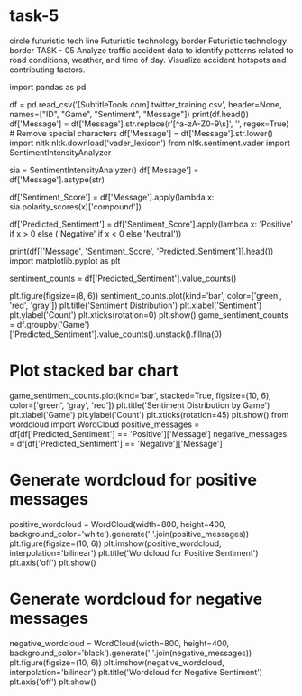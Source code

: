 # task-5
 circle futuristic tech line Futuristic technology border Futuristic technology border TASK - 05  Analyze traffic accident data to identify patterns related  to road conditions, weather, and time of day. Visualize accident hotspots and contributing factors.


 import pandas as pd


df = pd.read_csv('[SubtitleTools.com] twitter_training.csv', header=None, names=["ID", "Game", "Sentiment", "Message"])
print(df.head())
df['Message'] = df['Message'].str.replace(r'[^a-zA-Z0-9\s]', '', regex=True)  # Remove special characters
df['Message'] = df['Message'].str.lower() 
import nltk
nltk.download('vader_lexicon')
from nltk.sentiment.vader import SentimentIntensityAnalyzer


sia = SentimentIntensityAnalyzer()
df['Message'] = df['Message'].astype(str)

df['Sentiment_Score'] = df['Message'].apply(lambda x: sia.polarity_scores(x)['compound'])

df['Predicted_Sentiment'] = df['Sentiment_Score'].apply(lambda x: 'Positive' if x > 0 else ('Negative' if x < 0 else 'Neutral'))


print(df[['Message', 'Sentiment_Score', 'Predicted_Sentiment']].head())
import matplotlib.pyplot as plt


sentiment_counts = df['Predicted_Sentiment'].value_counts()

plt.figure(figsize=(8, 6))
sentiment_counts.plot(kind='bar', color=['green', 'red', 'gray'])
plt.title('Sentiment Distribution')
plt.xlabel('Sentiment')
plt.ylabel('Count')
plt.xticks(rotation=0)
plt.show()
game_sentiment_counts = df.groupby('Game')['Predicted_Sentiment'].value_counts().unstack().fillna(0)

# Plot stacked bar chart
game_sentiment_counts.plot(kind='bar', stacked=True, figsize=(10, 6), color=['green', 'gray', 'red'])
plt.title('Sentiment Distribution by Game')
plt.xlabel('Game')
plt.ylabel('Count')
plt.xticks(rotation=45)
plt.show()
from wordcloud import WordCloud
positive_messages = df[df['Predicted_Sentiment'] == 'Positive']['Message']
negative_messages = df[df['Predicted_Sentiment'] == 'Negative']['Message']

# Generate wordcloud for positive messages
positive_wordcloud = WordCloud(width=800, height=400, background_color='white').generate(' '.join(positive_messages))
plt.figure(figsize=(10, 6))
plt.imshow(positive_wordcloud, interpolation='bilinear')
plt.title('Wordcloud for Positive Sentiment')
plt.axis('off')
plt.show()

# Generate wordcloud for negative messages
negative_wordcloud = WordCloud(width=800, height=400, background_color='black').generate(' '.join(negative_messages))
plt.figure(figsize=(10, 6))
plt.imshow(negative_wordcloud, interpolation='bilinear')
plt.title('Wordcloud for Negative Sentiment')
plt.axis('off')
plt.show()
